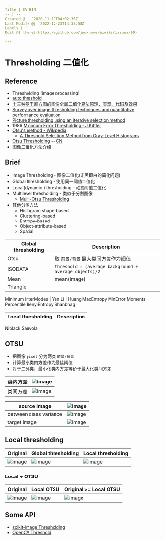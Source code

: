 ```yaml
---
Title | CV BIN
-- | --
Created @ | `2020-11-11T04:02:36Z`
Last Modify @| `2022-12-23T14:33:58Z`
Labels | ``
Edit @| [here](https://github.com/junxnone/aiwiki/issues/99)

---
```


# Thresholding 二值化

## Reference
- [Thresholding (image processing)](https://en.wikipedia.org/wiki/Thresholding_%28image_processing%29)
- [auto threshold](https://imagej.net/Auto_Threshold.html)
- [十三种基于直方图的图像全局二值化算法原理、实现、代码及效果](https://www.cnblogs.com/adas/p/5430793.html)
- [Survey over image thresholding techniques and quantitative performance evaluation](https://fei.edu.br/~psergio/VisaoComputacional/Artigos%20para%20Estudo/Threshold_survey.pdf)
- [Picture thresholding using an iterative selection method]()
- 1986 [Minimum Error Thresholding - J.Kittler]()
- [Otsu's method - Wikipedia](https://en.wikipedia.org/wiki/Otsu%27s_method)
  - [A Threshold Selection Method from Gray-Level Histograms](http://raw.githubusercontent.com/jinglou/p2016-rss-small-target/master/refs/Otsu.pdf)
- [Otsu Thresholding](http://www.labbookpages.co.uk/software/imgProc/otsuThreshold.html)  -- [CN](https://blog.csdn.net/felix86/article/details/38684465)
- [图像二值化方法介绍](https://blog.csdn.net/JJBOOM425/article/details/100645594)

## Brief
- Image Thresholding - 图像二值化(非黑即白的简化问题)
- Global thresholding - 使用同一阈值二值化
- Local(dynamic ) thresholding - 动态阈值二值化
- Multilevel thresholding - 类似于分割图像 
  - [Multi-Otsu Thresholding](https://scikit-image.org/docs/dev/auto_examples/segmentation/plot_multiotsu.html#multi-otsu-thresholding)
- 其他分类方法
  - Histogram shape-based
  - Clustering-based
  - Entropy-based
  - Object-attribute-based
  - Spatial 



Global thresholding | Description
-- | --
Otsu | 取 `前景/背景` 最大类间方差作为阈值
ISODATA | `threshold = (average background + average objects)/2`
Mean | mean(image)
Triangle | 
Minimum
InterModes |
Yen
Li |
Huang
MaxEntropy
MinError
Moments
Percentile
RenyiEntropy
Shanbhag


Local thresholding | Description
-- | --
Niblack
Sauvola


## OTSU
- 把图像 `pixel` 分为两类 `前景/背景` 
- 计算最小类内方差作为最佳阈值
- 对于二分类，最小化类内方差等价于最大化类间方差

类内方差 | ![image](https://user-images.githubusercontent.com/2216970/98883101-c1e4f980-24c8-11eb-9d74-38e650eb26ef.png)
-- | --
类间方差 | ![image](https://user-images.githubusercontent.com/2216970/98883197-12f4ed80-24c9-11eb-9ca5-80dce36f26e2.png)

source image | ![image](https://user-images.githubusercontent.com/2216970/98887448-f9f03a80-24d0-11eb-95d4-8cea6193ca58.png)
-- | -- 
between class variance | ![image](https://user-images.githubusercontent.com/2216970/98888545-23aa6100-24d3-11eb-868b-47c3ab1c699c.png)
target image | ![image](https://user-images.githubusercontent.com/2216970/98887525-18563600-24d1-11eb-9ef4-3bdf23da47a0.png)

## Local thresholding

Original  | Global thresholding | Local thresholding
-- | -- | --
![image](https://user-images.githubusercontent.com/2216970/98890370-c9130400-24d6-11eb-94b8-37905e79fd57.png) | ![image](https://user-images.githubusercontent.com/2216970/98890376-cdd7b800-24d6-11eb-98bd-3523e43c2480.png) | ![image](https://user-images.githubusercontent.com/2216970/98890389-d4fec600-24d6-11eb-93ed-2fa8a5941895.png)

### Local + OTSU

Original | Local OTSU | Original >= Local OTSU
-- | -- | --
![image](https://user-images.githubusercontent.com/2216970/98890370-c9130400-24d6-11eb-94b8-37905e79fd57.png) | ![image](https://user-images.githubusercontent.com/2216970/98891165-979b3800-24d8-11eb-9237-e862bff5eb5d.png) | ![image](https://user-images.githubusercontent.com/2216970/98891176-9cf88280-24d8-11eb-801a-df7eafab295f.png)

## Some API

- [scikit-image Thresholding](https://github.com/junxnone/examples/issues/224)
- [OpenCV Threshold](https://github.com/junxnone/examples/issues/61)

